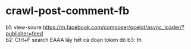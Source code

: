 # crawl-post-comment-fb
b1: view-soure:https://m.facebook.com/composer/ocelot/async_loader/?publisher=feed <br>
b2: Ctrl+F search EAAA lấy hết cả đoạn token đó
b3: th
